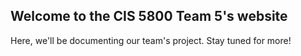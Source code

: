 ## Welcome to the CIS 5800 Team 5's website

Here, we'll be documenting our team's project. Stay tuned for more!

